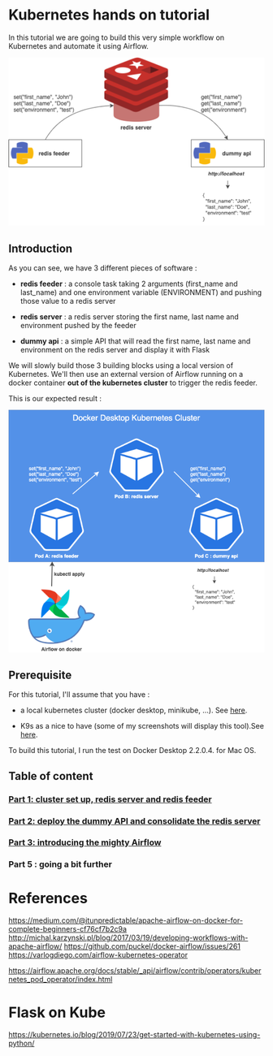 # Kubernetes hands on tutorial

In this tutorial we are going to build this very simple workflow on Kubernetes and automate it using Airflow.

![Tutorial Use Case](images/intro/use-case.png)

## Introduction

As you can see, we have 3 different pieces of software :

- **redis feeder** : a console task taking 2 arguments (first_name and last_name) and one environment variable (ENVIRONMENT) and pushing those value to a redis server

- **redis server** : a redis server storing the first name, last name and environment pushed by the feeder

- **dummy api** : a simple API that will read the first name, last name and environment on the redis server and display it with Flask

We will slowly build those 3 building blocks using a local version of Kubernetes. We'll then use an external version of Airflow running on a docker container **out of the kubernetes cluster** to trigger the redis feeder.

This is our expected result :

![Expected Result](images/intro/expected-result.png)

## Prerequisite

For this tutorial, I'll assume that you have :

- a local kubernetes cluster (docker desktop, minikube, ...). See [here](https://medium.com/containers-101/local-kubernetes-for-mac-minikube-vs-docker-desktop-f2789b3cad3a).

- K9s as a nice to have (some of my screenshots will display this tool).See [here](https://github.com/derailed/k9s).

To build this tutorial, I run the test on Docker Desktop 2.2.0.4. for Mac OS.

## Table of content

### [Part 1: cluster set up, redis server and redis feeder](Part1.md)

### [Part 2: deploy the dummy API and consolidate the redis server](Part2.md)

### [Part 3: introducing the mighty Airflow](Part3.md)

### Part 5 : going a bit further

# References
https://medium.com/@itunpredictable/apache-airflow-on-docker-for-complete-beginners-cf76cf7b2c9a
http://michal.karzynski.pl/blog/2017/03/19/developing-workflows-with-apache-airflow/
https://github.com/puckel/docker-airflow/issues/261
https://varlogdiego.com/airflow-kubernetes-operator


https://airflow.apache.org/docs/stable/_api/airflow/contrib/operators/kubernetes_pod_operator/index.html



# Flask on Kube
https://kubernetes.io/blog/2019/07/23/get-started-with-kubernetes-using-python/